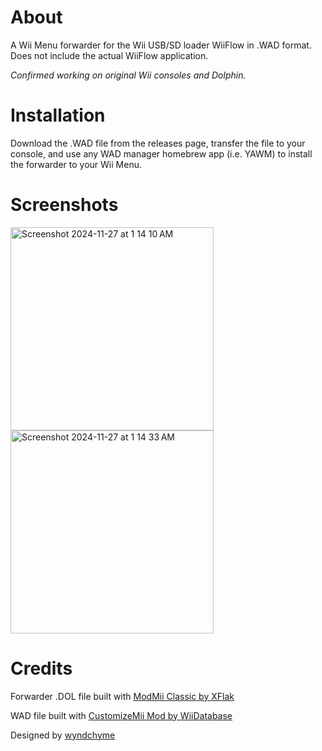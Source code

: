 # About
A Wii Menu forwarder for the Wii USB/SD loader WiiFlow in .WAD format. Does not include the actual WiiFlow application.

_Confirmed working on original Wii consoles and Dolphin._

# Installation
Download the .WAD file from the releases page, transfer the file to your console, and use any WAD manager homebrew app (i.e. YAWM) to install the forwarder to your Wii Menu.

# Screenshots
<img width="325" alt="Screenshot 2024-11-27 at 1 14 10 AM" src="https://github.com/user-attachments/assets/9843d150-41f1-4ba8-b068-aa5219d1e8c6">
<img width="325" alt="Screenshot 2024-11-27 at 1 14 33 AM" src="https://github.com/user-attachments/assets/536b5fec-ce63-4a7b-a189-f519d7050b10">

# Credits
Forwarder .DOL file built with [ModMii Classic by XFlak](https://modmii.github.io/)

WAD file built with [CustomizeMii Mod by WiiDatabase](https://github.com/Brawl345/customizemii)

Designed by [wyndchyme](https://github.com/wyndchyme)
